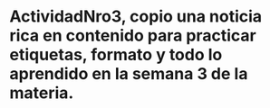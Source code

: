 # ActividadNro3, copio una noticia rica en contenido para practicar etiquetas, formato y todo lo aprendido en la semana 3 de la materia.
